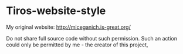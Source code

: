 # Tiros-website-style
My original website: http://miceganich.is-great.org/

Do not share full source code without such permission. Such an action could only be permitted by me - the creator of this project,
